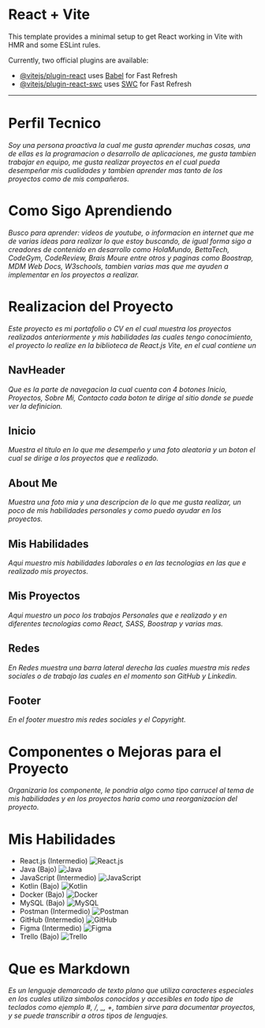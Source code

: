 # React + Vite

This template provides a minimal setup to get React working in Vite with HMR and some ESLint rules.

Currently, two official plugins are available:

- [@vitejs/plugin-react](https://github.com/vitejs/vite-plugin-react/blob/main/packages/plugin-react/README.md) uses [Babel](https://babeljs.io/) for Fast Refresh
- [@vitejs/plugin-react-swc](https://github.com/vitejs/vite-plugin-react-swc) uses [SWC](https://swc.rs/) for Fast Refresh

---

# Perfil Tecnico

_Soy una persona proactiva la cual me gusta aprender muchas cosas, una de ellas es la programacion o desarrollo de aplicaciones, me gusta tambien trabajar en equipo, me gusta realizar proyectos en el cual pueda desempeñar mis cualidades y tambien aprender mas tanto de los proyectos como de mis compañeros._

# Como Sigo Aprendiendo

_Busco para aprender: videos de youtube, o informacion en internet que me de varias ideas para realizar lo que estoy buscando, de igual forma sigo a creadores de contenido en desarrollo como HolaMundo, BettaTech, CodeGym, CodeReview, Brais Moure entre otros y paginas como Boostrap, MDM Web Docs, W3schools, tambien varias mas que me ayuden a implementar en los proyectos a realizar._

# Realizacion del Proyecto

_Este proyecto es mi portafolio o CV en el cual muestra los proyectos realizados anteriormente y mis habilidades las cuales tengo conocimiento, el proyecto lo realize en la biblioteca de React.js Vite, en el cual contiene un_

## NavHeader

_Que es la parte de navegacion la cual cuenta con 4 botones Inicio, Proyectos, Sobre Mi, Contacto cada boton te dirige al sitio donde se puede ver la definicion._

## Inicio

_Muestra el titulo en lo que me desempeño y una foto aleatoria y un boton el cual se dirige a los proyectos que e realizado._

## About Me

_Muestra una foto mia y una descripcion de lo que me gusta realizar, un poco de mis habilidades personales y como puedo ayudar en los proyectos._

## Mis Habilidades

_Aqui muestro mis habilidades laborales o en las tecnologias en las que e realizado mis proyectos._

## Mis Proyectos

_Aqui muestro un poco los trabajos Personales que e realizado y en diferentes tecnologias como React, SASS, Boostrap y varias mas._

## Redes

_En Redes muestra una barra lateral derecha las cuales muestra mis redes sociales o de trabajo las cuales en el momento son GitHub y Linkedin._

## Footer

_En el footer muestro mis redes sociales y el Copyright._

# Componentes o Mejoras para el Proyecto

_Organizaria los componente, le pondria algo como tipo carrucel al tema de mis habilidades y en los proyectos haria como una reorganizacion del proyecto._

# Mis Habilidades

- React.js (Intermedio)
  ![React.js](src/assets/React.png)
- Java (Bajo)
  ![Java](src/assets/Java.png)
- JavaScript (Intermedio)
  ![JavaScript](src/assets/Javascript.png)
- Kotlin (Bajo)
  ![Kotlin](src/assets/Kotlin.png)
- Docker (Bajo)
  ![Docker](src/assets/Docker.png)
- MySQL (Bajo)
  ![MySQL](src/assets/MySQL.png)
- Postman (Intermedio)
  ![Postman](src/assets/Postman.png)
- GitHub (Intermedio)
  ![GitHub](src/assets/GitHub.png)
- Figma (Intermedio)
  ![Figma](src/assets/Figma.png)
- Trello (Bajo)
  ![Trello](src/assets/Trello.png)

# Que es Markdown

_Es un lenguaje demarcado de texto plano que utiliza caracteres especiales en los cuales utiliza simbolos conocidos y accesibles en todo tipo de teclados como ejemplo #, /, \_, +, tambien sirve para documentar proyectos, y se puede transcribir a otros tipos de lenguajes._

